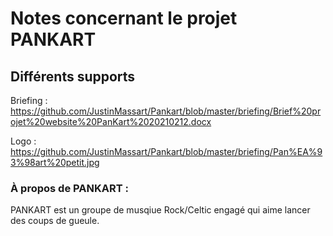 # Notes concernant le projet PANKART

## Différents supports

Briefing : https://github.com/JustinMassart/Pankart/blob/master/briefing/Brief%20projet%20website%20PanKart%2020210212.docx

Logo : https://github.com/JustinMassart/Pankart/blob/master/briefing/Pan%EA%93%98art%20petit.jpg

### À propos de PANKART :

PANKART est un groupe de musqiue Rock/Celtic engagé qui aime lancer des coups de gueule.